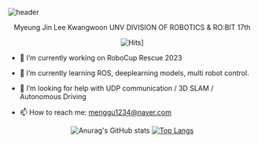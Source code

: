 ![header](https://capsule-render.vercel.app/api?type=Waving&text=MyeungJinLee&fontColor=FFFFFF)

<div align="center">
     
   Myeung Jin Lee Kwangwoon UNV DIVISION OF ROBOTICS & RO:BIT 17th
   
   ![Hits](https://hits.seeyoufarm.com/api/count/incr/badge.svg?url=https%3A%2F%2Fgithub.com%2Fmjlee111%2Fhit-counter&count_bg=%23000000&title_bg=%23555555&icon=&icon_color=%23E7E7E7&title=hits&edge_flat=false)]
   
</div>
<div>
   
  - 🔭 I’m currently working on RoboCup Rescue 2023
  
  - 🌱 I’m currently learning ROS, deeplearning models, multi robot control.
  
  - 🤔 I’m looking for help with UDP communication / 3D SLAM / Autonomous Driving
  
  - 📫 How to reach me: menggu1234@naver.com
</div>
<div align="center">
   
![Anurag's GitHub stats](https://github-readme-stats.vercel.app/api?username=mjlee111&show_icons=true&theme=radical)
[![Top Langs](https://github-readme-stats.vercel.app/api/top-langs/?username=mjlee111&layout=compact)](https://github.com/mjlee111/github-readme-stats)
  

  
</div>


